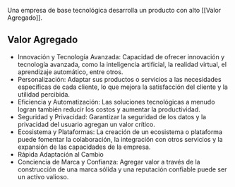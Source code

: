 Una empresa de base tecnológica desarrolla un producto con alto [[Valor Agregado]].

## Valor Agregado

- Innovación y Tecnología Avanzada: Capacidad de ofrecer innovación y tecnología avanzada, como la inteligencia artificial, la realidad virtual, el aprendizaje automático, entre otros.
- Personalización: Adaptar sus productos o servicios a las necesidades específicas de cada cliente, lo que mejora la satisfacción del cliente y la utilidad percibida.
- Eficiencia y Automatización: Las soluciones tecnológicas a menudo logran también reducir los costos y aumentar la productividad. 
- Seguridad y Privacidad: Garantizar la seguridad de los datos y la privacidad del usuario agregan un valor crítico.
- Ecosistema y Plataformas: La creación de un ecosistema o plataforma puede fomentar la colaboración, la integración con otros servicios y la expansión de las capacidades de la empresa.
- Rápida Adaptación al Cambio
- Conciencia de Marca y Confianza: Agregar valor a través de la construcción de una marca sólida y una reputación confiable puede ser un activo valioso.
